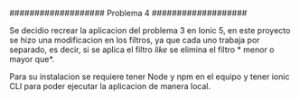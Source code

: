 ###################
Problema 4
###################

Se decidio recrear la aplicacion del problema 3 en Ionic 5, en este proyecto se hizo una modificacion en los filtros, 
ya que cada uno trabaja por separado, es decir, si se aplica el filtro *like* se elimina el filtro * menor o mayor que*.

Para su instalacion se requiere tener Node y npm en el equipo y tener ionic CLI para poder ejecutar la aplicacion de manera local.

